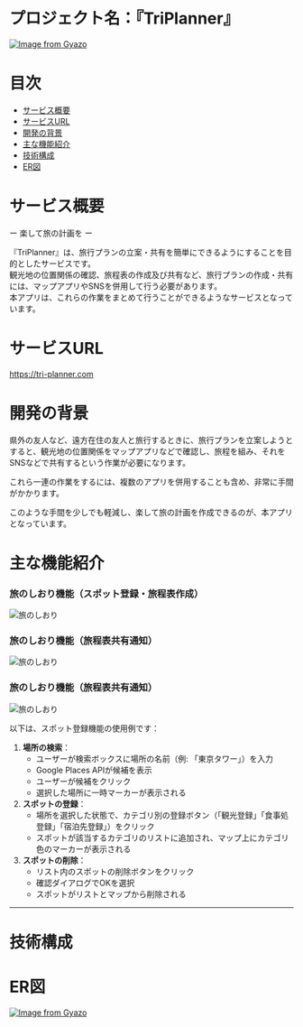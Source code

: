 # プロジェクト名：『TriPlanner』
[![Image from Gyazo](https://i.gyazo.com/749d4812c5339c4a0f21a20b8a7d901f.png)](https://gyazo.com/749d4812c5339c4a0f21a20b8a7d901f)  


# 目次
- [サービス概要](#サービス概要)
- [サービスURL](#サービスURL)
- [開発の背景](#開発の背景)
- [主な機能紹介](#主な機能紹介)
- [技術構成](#技術構成)
- [ER図](#ER図)

  
# サービス概要
ー 楽して旅の計画を ー

『TriPlanner』は、旅行プランの立案・共有を簡単にできるようにすることを目的としたサービスです。  
観光地の位置関係の確認、旅程表の作成及び共有など、旅行プランの作成・共有には、マップアプリやSNSを併用して行う必要があります。  
本アプリは、これらの作業をまとめて行うことができるようなサービスとなっています。  

  
# サービスURL
https://tri-planner.com 

  
# 開発の背景
県外の友人など、遠方在住の友人と旅行するときに、旅行プランを立案しようとすると、観光地の位置関係をマップアプリなどで確認し、旅程を組み、それをSNSなどで共有するという作業が必要になります。

これら一連の作業をするには、複数のアプリを併用することも含め、非常に手間がかかります。

このような手間を少しでも軽減し、楽して旅の計画を作成できるのが、本アプリとなっています。
# 主な機能紹介
### 旅のしおり機能（スポット登録・旅程表作成）

![旅のしおり](https://i.gyazo.com/656ddad4c768ccc65a00e89ee79a06f0.gif)  
  
### 旅のしおり機能（旅程表共有通知）
![旅のしおり](https://i.gyazo.com/c0077cbca475208fe32c91bd174a9e39.gif)  

### 旅のしおり機能（旅程表共有通知）  
![旅のしおり](https://i.gyazo.com/c0077cbca475208fe32c91bd174a9e39.gif)  

以下は、スポット登録機能の使用例です：

1. **場所の検索**：
    - ユーザーが検索ボックスに場所の名前（例: 「東京タワー」）を入力
    - Google Places APIが候補を表示
    - ユーザーが候補をクリック
    - 選択した場所に一時マーカーが表示される
2. **スポットの登録**：
    - 場所を選択した状態で、カテゴリ別の登録ボタン（「観光登録」「食事処登録」「宿泊先登録」）をクリック
    - スポットが該当するカテゴリのリストに追加され、マップ上にカテゴリ色のマーカーが表示される
3. **スポットの削除**：
    - リスト内のスポットの削除ボタンをクリック
    - 確認ダイアログでOKを選択
    - スポットがリストとマップから削除される
---

# 技術構成

# ER図
[![Image from Gyazo](https://i.gyazo.com/befccf01be68495f70a6138f94106669.png)](https://gyazo.com/befccf01be68495f70a6138f94106669)
